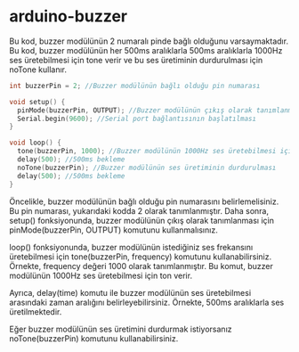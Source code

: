 # arduino-buzzer

Bu kod, buzzer modülünün 2 numaralı pinde bağlı olduğunu varsaymaktadır. Bu kod, buzzer modülünün her 500ms aralıklarla 500ms aralıklarla 1000Hz ses üretebilmesi için tone verir ve bu ses üretiminin durdurulması için noTone kullanır.

```c++
int buzzerPin = 2; //Buzzer modülünün bağlı olduğu pin numarası

void setup() {
  pinMode(buzzerPin, OUTPUT); //Buzzer modülünün çıkış olarak tanımlanması
  Serial.begin(9600); //Serial port bağlantısının başlatılması
}

void loop() {
  tone(buzzerPin, 1000); //Buzzer modülünün 1000Hz ses üretebilmesi için ton verilmesi
  delay(500); //500ms bekleme
  noTone(buzzerPin); //Buzzer modülünün ses üretiminin durdurulması
  delay(500); //500ms bekleme
}
```

Öncelikle, buzzer modülünün bağlı olduğu pin numarasını belirlemelisiniz. Bu pin numarası, yukarıdaki kodda 2 olarak tanımlanmıştır. Daha sonra, setup() fonksiyonunda, buzzer modülünün çıkış olarak tanımlanması için pinMode(buzzerPin, OUTPUT) komutunu kullanmalısınız.

loop() fonksiyonunda, buzzer modülünün istediğiniz ses frekansını üretebilmesi için tone(buzzerPin, frequency) komutunu kullanabilirsiniz. Örnekte, frequency değeri 1000 olarak tanımlanmıştır. Bu komut, buzzer modülünün 1000Hz ses üretebilmesi için ton verir.

Ayrıca, delay(time) komutu ile buzzer modülünün ses üretebilmesi arasındaki zaman aralığını belirleyebilirsiniz. Örnekte, 500ms aralıklarla ses üretilmektedir.

Eğer buzzer modülünün ses üretimini durdurmak istiyorsanız noTone(buzzerPin) komutunu kullanabilirsiniz.
